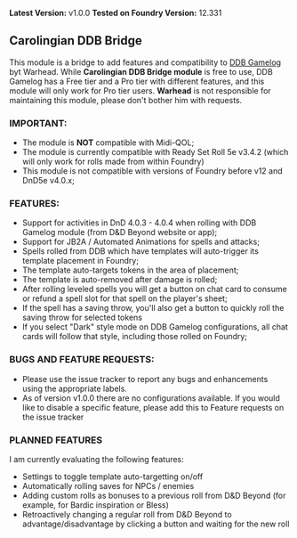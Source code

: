 **Latest Version:** v1.0.0 
**Tested on Foundry Version:** 12.331

## Carolingian DDB Bridge
This module is a bridge to add features and compatibility to [DDB Gamelog](https://github.com/IamWarHead/ddb-game-log/) byt Warhead. While **Carolingian DDB Bridge module** is free to use, DDB Gamelog has a Free tier and a Pro tier with different features, and this module will only work for Pro tier users. **Warhead** is not responsible for maintaining this module, please don't bother him with requests.

### IMPORTANT:
- The module is **NOT** compatible with Midi-QOL;
- The module is currently compatible with Ready Set Roll 5e v3.4.2 (which will only work for rolls made from within Foundry)
- This module is not compatible with versions of Foundry before v12 and DnD5e v4.0.x;

### FEATURES:
- Support for activities in DnD 4.0.3 - 4.0.4 when rolling with DDB Gamelog module (from D&D Beyond website or app);
- Support for JB2A / Automated Animations for spells and attacks;
- Spells rolled from DDB which have templates will auto-trigger its template placement in Foundry;
- The template auto-targets tokens in the area of placement;
- The template is auto-removed after damage is rolled;
- After rolling leveled spells you will get a button on chat card to consume or refund a spell slot for that spell on the player's sheet;
- If the spell has a saving throw, you'll also get a button to quickly roll the saving throw for selected tokens
- If you select "Dark" style mode on DDB Gamelog configurations, all chat cards will follow that style, including those rolled on Foundry;

### BUGS AND FEATURE REQUESTS:
- Please use the issue tracker to report any bugs and enhancements using the appropriate labels.
- As of version v1.0.0 there are no configurations available. If you would like to disable a specific feature, please add this to Feature requests on the issue tracker

### PLANNED FEATURES
I am currently evaluating the following features:
- Settings to toggle template auto-targetting on/off
- Automatically rolling saves for NPCs / enemies
- Adding custom rolls as bonuses to a previous roll from D&D Beyond (for example, for Bardic inspiration or Bless)
- Retroactively changing a regular roll from D&D Beyond to advantage/disadvantage by clicking a button and waiting for the new roll
